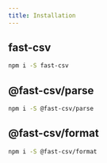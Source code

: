 ```yaml
---
title: Installation
---
```


## fast-csv

```sh
npm i -S fast-csv
```

## @fast-csv/parse

```sh
npm i -S @fast-csv/parse
```

## @fast-csv/format

```sh
npm i -S @fast-csv/format
```
